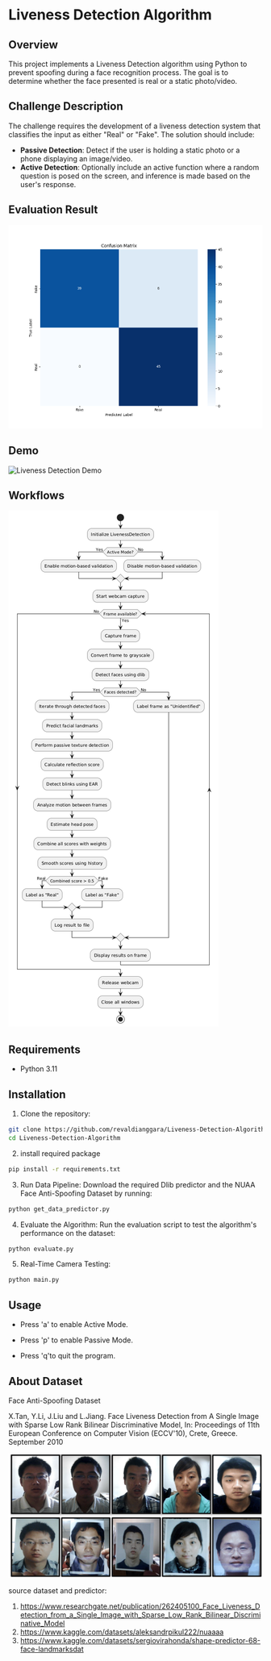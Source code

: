 # Liveness Detection Algorithm

## Overview
This project implements a Liveness Detection algorithm using Python to prevent spoofing during a face recognition process. The goal is to determine whether the face presented is real or a static photo/video.

## Challenge Description
The challenge requires the development of a liveness detection system that classifies the input as either "Real" or "Fake". The solution should include:

- **Passive Detection**: Detect if the user is holding a static photo or a phone displaying an image/video.
- **Active Detection**: Optionally include an active function where a random question is posed on the screen, and inference is made based on the user's response.

## Evaluation Result
![Confusion Matrix](https://github.com/revaldianggara/Liveness-Detection-Algorithm/blob/main/confusion_matrix.png)

## Demo
![Liveness Detection Demo](https://github.com/revaldianggara/Liveness-Detection-Algorithm/blob/main/demo2.gif)

## Workflows
![Workflows](https://github.com/revaldianggara/Liveness-Detection-Algorithm/blob/main/workflows.png)

## Requirements
- Python 3.11

## Installation
1. Clone the repository:
```bash
git clone https://github.com/revaldianggara/Liveness-Detection-Algorithm.git
cd Liveness-Detection-Algorithm
```

2.  install required package
```bash
pip install -r requirements.txt
```

3. Run Data Pipeline: Download the required Dlib predictor and the NUAA Face Anti-Spoofing Dataset by running:
```bash
python get_data_predictor.py 
```

4. Evaluate the Algorithm: Run the evaluation script to test the algorithm's performance on the dataset:
```bash
python evaluate.py 
```

5. Real-Time Camera Testing:
```bash
python main.py 
```

## Usage
   - Press 'a' to enable Active Mode.

   - Press 'p' to enable Passive Mode.

   - Press 'q'to quit the program.

## About Dataset
Face Anti-Spoofing Dataset

X.Tan, Y.Li, J.Liu and L.Jiang.
Face Liveness Detection from A Single Image with Sparse Low Rank Bilinear Discriminative Model,
In: Proceedings of 11th European Conference on Computer Vision (ECCV'10), Crete, Greece. September 2010

![dataset-overview](https://github.com/revaldianggara/Liveness-Detection-Algorithm/blob/main/dataset.png)

source dataset and predictor: 
   1. https://www.researchgate.net/publication/262405100_Face_Liveness_Detection_from_a_Single_Image_with_Sparse_Low_Rank_Bilinear_Discriminative_Model
   2. https://www.kaggle.com/datasets/aleksandrpikul222/nuaaaa
   3. https://www.kaggle.com/datasets/sergiovirahonda/shape-predictor-68-face-landmarksdat
